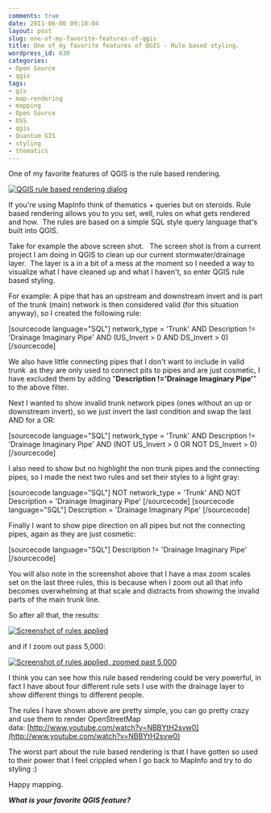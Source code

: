 ```yaml
---
comments: true
date: 2011-06-06 09:10:04
layout: post
slug: one-of-my-favorite-features-of-qgis
title: One of my favorite features of QGIS - Rule based styling.
wordpress_id: 630
categories:
- Open Source
- qgis
tags:
- gis
- map-rendering
- mapping
- Open Source
- OSS
- qgis
- Quantum GIS
- styling
- thematics
---
```


One of my favorite features of QGIS is the rule based rendering.

[![QGIS rule based rendering dialog](http://woostuff.files.wordpress.com/2011/06/rules.png)](http://woostuff.files.wordpress.com/2011/06/rules.png)

If you're using MapInfo think of thematics + queries but on steroids. Rule based rendering allows you to you set, well, rules on what gets rendered and how.  The rules are based on a simple SQL style query language that's built into QGIS.

Take for example the above screen shot.   The screen shot is from a current project I am doing in QGIS to clean up our current stormwater/drainage layer.  The layer is a in a bit of a mess at the moment so I needed a way to visualize what I have cleaned up and what I haven't, so enter QGIS rule based styling.

For example: A pipe that has an upstream and downstream invert and is part of the trunk (main) network is then considered valid (for this situation anyway), so I created the following rule:

[sourcecode language="SQL"]
network_type = 'Trunk' AND Description != 'Drainage Imaginary Pipe' AND (US_Invert > 0 AND DS_Invert > 0)
[/sourcecode]

We also have little connecting pipes that I don't want to include in valid trunk  as they are only used to connect pits to pipes and are just cosmetic, I have excluded them by adding "**Description !='Drainage Imaginary Pipe'**" to the above filter.

Next I wanted to show invalid trunk network pipes (ones without an up or downstream invert), so we just invert the last condition and swap the last AND for a OR:

[sourcecode language="SQL"]
network_type = 'Trunk' AND Description != 'Drainage Imaginary Pipe' AND (NOT US_Invert > 0 OR NOT DS_Invert > 0)
[/sourcecode]

I also need to show but no highlight the non trunk pipes and the connecting pipes, so I made the next two rules and set their styles to a light gray:

[sourcecode language="SQL"]
NOT network_type = 'Trunk' AND NOT Description = 'Drainage Imaginary Pipe'
[/sourcecode]
[sourcecode language="SQL"]
Description = 'Drainage Imaginary Pipe'
[/sourcecode]

Finally I want to show pipe direction on all pipes but not the connecting pipes, again as they are just cosmetic:

[sourcecode language="SQL"]
Description != 'Drainage Imaginary Pipe'
[/sourcecode]

You will also note in the screenshot above that I have a max zoom scales set on the last three rules, this is because when I zoom out all that info becomes overwhelming at that scale and distracts from showing the invalid parts of the main trunk line.

So after all that, the results:

[![Screenshot of rules applied](http://woostuff.files.wordpress.com/2011/06/rulesfinal.png)](http://woostuff.files.wordpress.com/2011/06/rulesfinal.png)

and if I zoom out pass 5,000:

[![Screenshot of rules applied, zoomed past 5,000](http://woostuff.files.wordpress.com/2011/06/rulesfinal2.png)](http://woostuff.files.wordpress.com/2011/06/rulesfinal2.png)

I think you can see how this rule based rendering could be very powerful, in fact I have about four different rule sets I use with the drainage layer to show different things to different people.

The rules I have shown above are pretty simple, you can go pretty crazy and use them to render OpenStreetMap data: [http://www.youtube.com/watch?v=NBBYtH2svw0](http://www.youtube.com/watch?v=NBBYtH2svw0)

The worst part about the rule based rendering is that I have gotten so used to their power that I feel crippled when I go back to MapInfo and try to do styling :)

Happy mapping.

**_What is your favorite QGIS feature?_**
